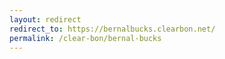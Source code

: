 ```yaml
---
layout: redirect
redirect_to: https://bernalbucks.clearbon.net/
permalink: /clear-bon/bernal-bucks
---
```

